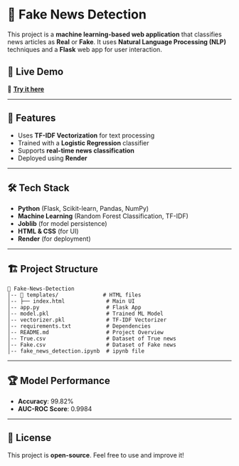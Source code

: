 # 📰 Fake News Detection  

This project is a **machine learning-based web application** that classifies news articles as **Real** or **Fake**. It uses **Natural Language Processing (NLP)** techniques and a **Flask** web app for user interaction.

## 🚀 Live Demo  
🔗 **[Try it here](https://fake-news-detection-ezpt.onrender.com](https://fake-news-detection-8s66.onrender.com))**  

---

## 📌 Features  
- Uses **TF-IDF Vectorization** for text processing  
- Trained with a **Logistic Regression** classifier  
- Supports **real-time news classification**  
- Deployed using **Render**  

---

## 🛠️ Tech Stack  
- **Python** (Flask, Scikit-learn, Pandas, NumPy)  
- **Machine Learning** (Random Forest Classification, TF-IDF)  
- **Joblib** (for model persistence)  
- **HTML & CSS** (for UI)  
- **Render** (for deployment)  

---

## 🏗️ Project Structure  
```
📂 Fake-News-Detection  
│-- 📂 templates/              # HTML files  
│-- ├── index.html             # Main UI  
│-- app.py                     # Flask App  
│-- model.pkl                  # Trained ML Model  
│-- vectorizer.pkl             # TF-IDF Vectorizer  
│-- requirements.txt           # Dependencies  
│-- README.md                  # Project Overview  
│-- True.csv                   # Dataset of True news 
│-- Fake.csv                   # Dataset of Fake news
│-- fake_news_detection.ipynb  # ipynb file
```

---
## 🏆 Model Performance  
- **Accuracy**: 99.82%  
- **AUC-ROC Score**: 0.9984  

---

## 📜 License  
This project is **open-source**. Feel free to use and improve it!  
